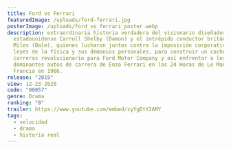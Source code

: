 ```yaml
---
title: Ford vs Ferrari
featuredImage: /uploads/ford-ferrari.jpg
posterImage: /uploads/ford_vs_ferrari_poster.webp
description: extraordinaria historia verdadera del visionario diseñador de autos
  estadounidense Carroll Shelby (Damon) y el intrépido conductor británico Ken
  Miles (Bale), quienes lucharon juntos contra la imposición corporativa, las
  leyes de la física y sus demonios personales, para construir un coche de
  carreras revolucionario para Ford Motor Company y así enfrentar a los
  dominantes autos de carrera de Enzo Ferrari en las 24 Horas de Le Mans en
  Francia en 1966.
release: "2019"
view: 12-23-2020
code: "00057"
genre: Drama
ranking: "8"
trailer: https://www.youtube.com/embed/zyYgDtY2AMY
tags:
  - velocidad
  - drama
  - historia real
---
```

